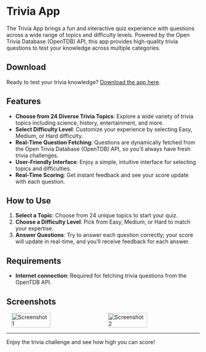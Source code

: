 # Trivia App

The Trivia App brings a fun and interactive quiz experience with questions across a wide range of topics and difficulty levels. Powered by the Open Trivia Database (OpenTDB) API, this app provides high-quality trivia questions to test your knowledge across multiple categories.

## Download

Ready to test your trivia knowledge? [Download the app here](https://github.com/Zimmer550i/trivia_app/releases/download/v1.0/app-arm64-v8a-release.apk).

## Features

- **Choose from 24 Diverse Trivia Topics**: Explore a wide variety of trivia topics including science, history, entertainment, and more.
- **Select Difficulty Level**: Customize your experience by selecting Easy, Medium, or Hard difficulty.
- **Real-Time Question Fetching**: Questions are dynamically fetched from the Open Trivia Database (OpenTDB) API, so you’ll always have fresh trivia challenges.
- **User-Friendly Interface**: Enjoy a simple, intuitive interface for selecting topics and difficulties.
- **Real-Time Scoring**: Get instant feedback and see your score update with each question.

## How to Use

1. **Select a Topic**: Choose from 24 unique topics to start your quiz.
2. **Choose a Difficulty Level**: Pick from Easy, Medium, or Hard to match your expertise.
3. **Answer Questions**: Try to answer each question correctly; your score will update in real-time, and you’ll receive feedback for each answer.

## Requirements

- **Internet connection**: Required for fetching trivia questions from the OpenTDB API.

## Screenshots

<div style="display: flex; justify-content: space-around;">
  <img src="https://github.com/user-attachments/assets/c74d24be-5971-483e-9bc0-f868d63bdefb" alt="Screenshot 1" width="45%" />
  <img src="https://github.com/user-attachments/assets/b01bf625-e09d-44cf-a226-be90ad44cbe1" alt="Screenshot 2" width="45%" />
</div>

---

Enjoy the trivia challenge and see how high you can score!
